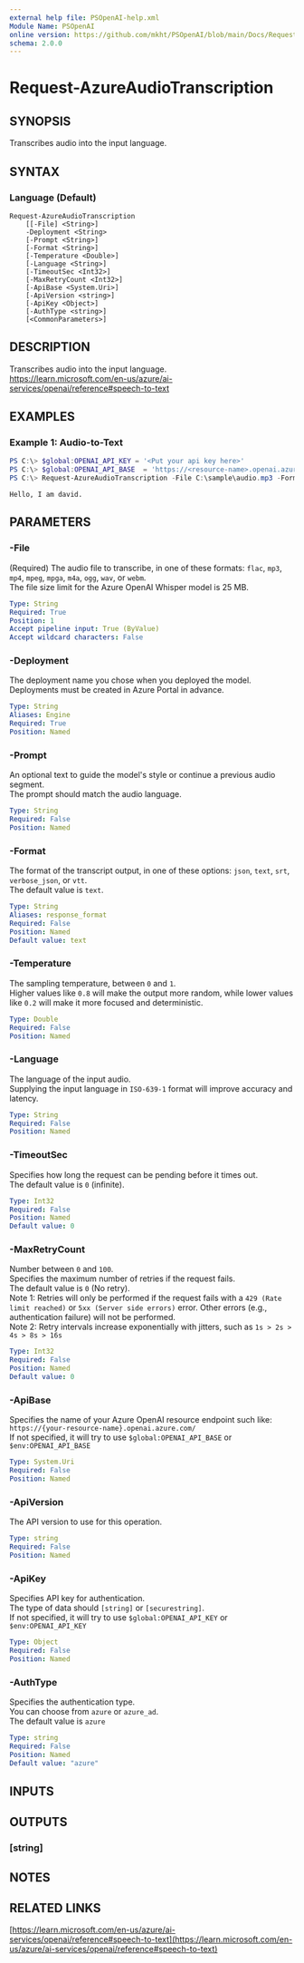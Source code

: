 ```yaml
---
external help file: PSOpenAI-help.xml
Module Name: PSOpenAI
online version: https://github.com/mkht/PSOpenAI/blob/main/Docs/Request-AzureAudioTranscription.md
schema: 2.0.0
---
```


# Request-AzureAudioTranscription

## SYNOPSIS
Transcribes audio into the input language.

## SYNTAX

### Language (Default)
```
Request-AzureAudioTranscription
    [[-File] <String>]
    -Deployment <String>
    [-Prompt <String>]
    [-Format <String>]
    [-Temperature <Double>]
    [-Language <String>]
    [-TimeoutSec <Int32>]
    [-MaxRetryCount <Int32>]
    [-ApiBase <System.Uri>]
    [-ApiVersion <string>]
    [-ApiKey <Object>]
    [-AuthType <string>]
    [<CommonParameters>]
```


## DESCRIPTION
Transcribes audio into the input language.  
https://learn.microsoft.com/en-us/azure/ai-services/openai/reference#speech-to-text

## EXAMPLES

### Example 1: Audio-to-Text
```PowerShell
PS C:\> $global:OPENAI_API_KEY = '<Put your api key here>'
PS C:\> $global:OPENAI_API_BASE  = 'https://<resource-name>.openai.azure.com/'
PS C:\> Request-AzureAudioTranscription -File C:\sample\audio.mp3 -Format text -Deployment 'YourDeploymentName'
```
```
Hello, I am david.
```

## PARAMETERS

### -File
(Required)
The audio file to transcribe, in one of these formats: `flac`, `mp3`, `mp4`, `mpeg`, `mpga`, `m4a`, `ogg`, `wav`, or `webm`.  
The file size limit for the Azure OpenAI Whisper model is 25 MB.

```yaml
Type: String
Required: True
Position: 1
Accept pipeline input: True (ByValue)
Accept wildcard characters: False
```

### -Deployment
The deployment name you chose when you deployed the model.  
Deployments must be created in Azure Portal in advance.

```yaml
Type: String
Aliases: Engine
Required: True
Position: Named
```

### -Prompt
An optional text to guide the model's style or continue a previous audio segment.  
The prompt should match the audio language.

```yaml
Type: String
Required: False
Position: Named
```

### -Format
The format of the transcript output, in one of these options: `json`, `text`, `srt`, `verbose_json`, or `vtt`.  
The default value is `text`.

```yaml
Type: String
Aliases: response_format
Required: False
Position: Named
Default value: text
```

### -Temperature
The sampling temperature, between `0` and `1`.  
Higher values like `0.8` will make the output more random, while lower values like `0.2` will make it more focused and deterministic.

```yaml
Type: Double
Required: False
Position: Named
```

### -Language
The language of the input audio.  
Supplying the input language in `ISO-639-1` format will improve accuracy and latency.

```yaml
Type: String
Required: False
Position: Named
```

### -TimeoutSec
Specifies how long the request can be pending before it times out.  
The default value is `0` (infinite).

```yaml
Type: Int32
Required: False
Position: Named
Default value: 0
```

### -MaxRetryCount
Number between `0` and `100`.  
Specifies the maximum number of retries if the request fails.  
The default value is `0` (No retry).  
Note 1: Retries will only be performed if the request fails with a `429 (Rate limit reached)` or `5xx (Server side errors)` error. Other errors (e.g., authentication failure) will not be performed.  
Note 2: Retry intervals increase exponentially with jitters, such as `1s > 2s > 4s > 8s > 16s`

```yaml
Type: Int32
Required: False
Position: Named
Default value: 0
```

### -ApiBase
Specifies the name of your Azure OpenAI resource endpoint such like: `https://{your-resource-name}.openai.azure.com/`  
If not specified, it will try to use `$global:OPENAI_API_BASE` or `$env:OPENAI_API_BASE`

```yaml
Type: System.Uri
Required: False
Position: Named
```

### -ApiVersion
The API version to use for this operation.  

```yaml
Type: string
Required: False
Position: Named
```

### -ApiKey
Specifies API key for authentication.  
The type of data should `[string]` or `[securestring]`.  
If not specified, it will try to use `$global:OPENAI_API_KEY` or `$env:OPENAI_API_KEY`

```yaml
Type: Object
Required: False
Position: Named
```

### -AuthType
Specifies the authentication type.  
You can choose from `azure` or `azure_ad`.  
The default value is `azure`

```yaml
Type: string
Required: False
Position: Named
Default value: "azure"
```

## INPUTS

## OUTPUTS

### [string]
## NOTES

## RELATED LINKS

[https://learn.microsoft.com/en-us/azure/ai-services/openai/reference#speech-to-text](https://learn.microsoft.com/en-us/azure/ai-services/openai/reference#speech-to-text)

